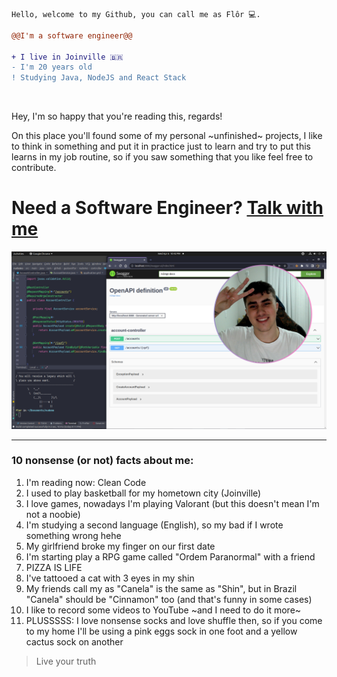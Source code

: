 ```diff
Hello, welcome to my Github, you can call me as Flôr 💻.

@@I'm a software engineer@@

+ I live in Joinville 🇧🇷
- I'm 20 years old
! Studying Java, NodeJS and React Stack
```

<br>

Hey, I'm so happy that you're reading this, regards!

On this place you'll found some of my personal ~unfinished~ projects, I like to think in something and put it in practice just to learn and try to put this learns in my job routine, so if you saw something that you like feel free to contribute.


# Need a Software Engineer? [**Talk with me**](https://www.linkedin.com/in/gustavoflor/)

![My study environment and me](welcome.png)

---

### 10 nonsense (or not) facts about me:

1. I'm reading now: Clean Code
2. I used to play basketball for my hometown city (Joinville)
3. I love games, nowadays I'm playing Valorant (but this doesn't mean I'm not a noobie)
4. I'm studying a second language (English), so my bad if I wrote something wrong hehe
5. My girlfriend broke my finger on our first date
6. I'm starting play a RPG game called "Ordem Paranormal" with a friend
7. PIZZA IS LIFE
8. I've tattooed a cat with 3 eyes in my shin
9. My friends call my as "Canela" is the same as "Shin", but in Brazil "Canela" should be "Cinnamon" too (and that's funny in some cases)
10. I like to record some videos to YouTube ~and I need to do it more~ 
11. PLUSSSSS: I love nonsense socks and love shuffle then, so if you come to my home I'll be using a pink eggs sock in one foot and a yellow cactus sock on another

> Live your truth

